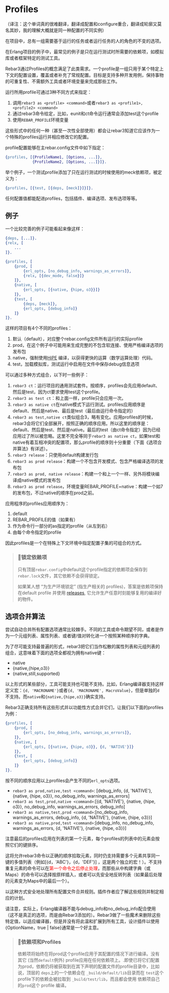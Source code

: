 # Profiles

（译注：这个单词真的很难翻译，翻译成配置和configure重合，翻译成轮廓又莫名其妙，我的理解大概就是同一种配置的不同实例）

在项目中，总有一组需要基于运行的任务或者运行任务的人的角色的不变的选项。

在Erlang项目的例子中，最常见的例子是只在运行测试时所需要的依赖项，如模拟库或者框架特定的测试工具。

Rebar3通过Profiles的概念满足了此类需求。一个profile是一组只用于某个特定上下文的配置设置，覆盖或者补充了常规配置。目标是支持多种开发用例，保持事物的可重复性、不需额外工具或者环境变量来完成那些工作。

运行所用profile可通过3种不同方式来指定：

1. 调用`rebar3 as <profile> <command>`或者`rebar3 as <profile1>,<profile2> <command>`
2. 通过rebar3命令给定，比如，eunit和ct命令运行通常会添加test这个profile
3. 使用`REBAR_PROFILE`环境变量

这些形式中的任何一种（甚至一次性全部使用）都会让rebar3知道它应该作为一个特殊的profiles运行并相应修改它的配置。

profile配置能够在主rebar.config文件中如下指定：

```erlang
{profiles, [{ProfileName1, [Options, ...]},
            {ProfileName2, [Options, ...]}]}.
```

举个例子，一个测试profile添加了只在运行测试的时候使用的meck依赖项，被定义为：

```erlang
{profiles, [{test, [{deps, [meck]}]}]}. 
```

任何配置值都能配进profiles，包括插件、编译选项、发布选项等等。

## 例子

一个比较完善的例子可能看起来像这样：

```erlang
{deps, [...]}.
{relx, [
    ...
]}.

{profiles, [
    {prod, [
        {erl_opts, [no_debug_info, warnings_as_errors]},
        {relx, [{dev_mode, false}]}
    ]},
    {native, [
        {erl_opts, [{native, {hipe, o3}}]}
    ]},
    {test, [
        {deps, [meck]},
        {erl_opts, [debug_info]}
    ]}
]}.
```

这样的项目有4个不同的profiles：

1. 默认（default），对应整个rebar.config文件所有运行的实际profile
2. prod，在这个例子中可能用来生成完整的不包含软连接、使用严格编译选项的发布包
3. native，强制使用[HiPE](http://www.erlang.org/doc/man/HiPE_app.html) 编译，以获得更快的运算（数学运算处理）代码。
4. test，加载模拟库，测试运行中启用在文件中保存debug信息选项

可以通过多种方式组合，以下时一些例子：

1. `rebar3 ct`：运行项目的通用测试套件。按顺序，profiles会先应用default、然后是test，因为ct要求使用test这个profile。
2. `rebar3 as test ct`：和上面一样，profile只会应用一次。
3. `rebar3 as native ct`在native模式下运行测试。profiles应用顺序是default、然后是native、最后是test（最后由运行命令指定的）
4. `rebar3 as test,native ct`类似组合3，略有变化。应用profiles的时候，rebar3会将它们全部展开，按照正确的顺序应用。所以这里的顺序是：default、然后是test、然后是native。最后的test（由ct命令指定）因为已经应用过了所以被忽略。这里不完全等同于`rebar3 as native ct`，如果test和native有着互相冲突的配置项，那么profile的顺序则十分重要（下面《选项合并算法》有详述）。
5. `rebar3 release`：只使用default构建发行包
6. `rebar3 as prod release`：构建一个不包含开发模式、包含严格编译选项的发布包
7. `rebar3 as prod, native release`：构建一个和上一个一样、另外将模块编译成native模式的发布包
8. `rebar3 as prod release`，环境变量REBAR_PROFILE=native：构建一个如7的发布包，不过native的顺序在prod之前。

应用程序的profiles应用顺序为：

1. default
2. REBAR_PROFILE的值（如果有）
3. 作为命令行一部分的as指定的profile（从左到右）
4. 由每个命令指定的profile

因此profiles是一个在特殊上下文环境中指定配置子集的可组合的方式。

> ### 📘锁定依赖项
>
> 
>
> 只有顶层`rebar.config`中default这个profile指定的依赖项会保存到 `rebar.lock`文件，其它依赖不会获得锁定。
>
> 如果某人想 “为生产环境锁定” (指生产相关的 profiles)，答案是依赖项保持在default profile 并使用 [releases](https://www.rebar3.org/docs/releases), 它允许生产任意时刻能够复用的编译好的物件。

## 选项合并算法

尝试自动合并所有配置选项通常比较棘手。不同的工具或命令期望不同，或者是作为一个元组列表、属性列表、或者键/值对转化进一个按照某种顺序的字典。

为了尽可能支持最普遍的形式，rebar3把它们当作松散的属性列表和元组列表的组合，这意味着下面的选项全都视为拥有native键：

* native
* {native,{hipe,o3}}
* {native,still,supported}

以上形式的某些部分，工具可能支持也可能不支持。比如，Erlang编译器支持这样定义宏：`{d, 'MACRONAME'}`或者`{d, 'MACRONAME', MacroValue}`，但是单独的`d`不支持。而`native`和`{native,{hipe,o3}}`确实支持。

Rebar3正确支持所有这些形式并以功能性方式合并它们，让我们以下面的profiles为例：

```erlang
{profiles, [
    {prod, [
        {erl_opts, [no_debug_info, warnings_as_errors]},
    ]},
    {native, [
        {erl_opts, [{native, {hipe, o3}}, {d, 'NATIVE'}]}
    ]},
    {test, [
        {erl_opts, [debug_info]}
    ]}
]}.
```

按不同的顺序应用以上profiles会产生不同的`erl_opts`选项。

* `rebar3 as prod,native,test <command>`: [debug_info, {d, 'NATIVE'}, {native, {hipe, o3}}, no_debug_info, warnings_as_errors]
* `rebar3 as test,prod,native <command>`:[{d, 'NATIVE'}, {native, {hipe, o3}}, no_debug_info, warnings_as_errors, debug_info]
* `rebar3 as native,test,prod <command>`:[no_debug_info, warnings_as_errors, debug_info, {d, 'NATIVE'}, {native, {hipe, o3}}]
* `rebar3 as native,prod,test <command>`:[debug_info, no_debug_info, warnings_as_errors, {d, 'NATIVE'}, {native, {hipe, o3}}]

注意最后的profiles应用在列表的第一个元素，每个profiles的列表中的元素会按照它们的键排序。

这将允许rebar3命令以正确的顺序拾取元素，同时仍支持需要多个元素共享同一键的多值列表（例如[{d，'ABC'}，{d，'DEF'}] ，这是两个独立的宏！）。不支持重复元素的命令可以在<font color="red">第一个命令之后停止处理</font>，而那些从中构建字典（或Maps）的命令可以选择按原样插入，或者可以先安全地反转列表（如果最后处理的元素变为Maps中的最后一个）。

以这种方式安全地处理所有配置文件合并规则。插件作者应了解这些规则并制定相应的计划。

请注意，实际上，Erlang编译器不能与debug_info和no_debug_info配合使用（这不是真正的选项，而是由Rebar3添加的）。Rebar3做了一些魔术来删除这些特定值，以适应编译器，但是并没有将此温和扩展到所有工具，设计插件以使用{OptionName，true | false}通常是一个好主意。

>### 🚧依赖项和Profiles
>
>
>
>依赖项将始终在将prod这个profile应用于其配置的情况下进行编译。没有其它 (当然`default`例外) profile应用在任何依赖项上。.即使已将它们配置为prod，依赖仍将被获取到在其下声明的配置文件的profile目录中，比如说，顶层的 `deps`上的一个依赖会在 `_build/default/lib`目录而在 `test`这个profile下的依赖会被拉取到 `_build/test/lib`，而且都会使用 依赖项自己的`prod`这个 profile 编译。

